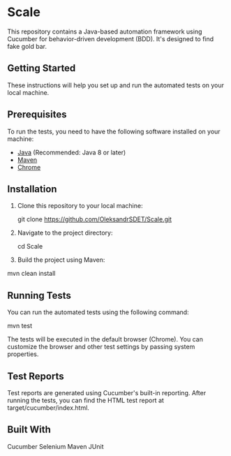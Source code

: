 # Scale
This repository contains a Java-based automation framework using Cucumber for behavior-driven development (BDD). It's designed to find fake gold bar. 

## Getting Started

These instructions will help you set up and run the automated tests on your local machine.

## Prerequisites

To run the tests, you need to have the following software installed on your machine:

- [Java](https://www.oracle.com/java/technologies/javase-downloads.html) (Recommended: Java 8 or later)
- [Maven](https://maven.apache.org/download.cgi)
- [Chrome](https://www.google.com/chrome/) 

## Installation

1. Clone this repository to your local machine:

   git clone https://github.com/OleksandrSDET/Scale.git

2. Navigate to the project directory:

   cd Scale

3. Build the project using Maven:

  mvn clean install

## Running Tests

 You can run the automated tests using the following command:

  mvn test

The tests will be executed in the default browser (Chrome). You can customize the browser and other test settings by passing system properties.

## Test Reports
 Test reports are generated using Cucumber's built-in reporting. After running the tests, you can find the HTML test report at target/cucumber/index.html.

## Built With

Cucumber
Selenium
Maven
JUnit

